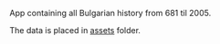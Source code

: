 App containing all Bulgarian history from 681 til 2005.

The data is placed in [assets](./app/src/main/assets) folder.

